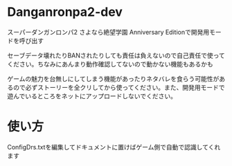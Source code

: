 # Danganronpa2-dev
スーパーダンガンロンパ2 さよなら絶望学園 Anniversary Editionで開発用モードを呼び出す
 
セーブデータ壊れたりBANされたりしても責任は負えないので自己責任で使ってください。ちなみにあんまり動作確認してないので動かない機能もあるかも
 
ゲームの魅力を台無しにしてしまう機能があったりネタバレを食らう可能性があるので必ずストーリーを全クリしてから使ってください。また、開発用モードで遊んでいるところをネットにアップロードしないでください。

# 使い方
ConfigDrs.txtを編集してドキュメントに置けばゲーム側で自動で認識してくれます
